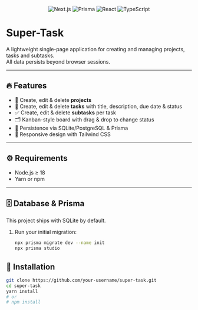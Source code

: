 <!--
  🚀 Super-Task – A minimal project & task management tool
-->

<p align="center">
  <img src="https://img.shields.io/badge/Next.js-%23000000.svg?logo=next.js&logoColor=white" alt="Next.js"/>
  <img src="https://img.shields.io/badge/Prisma-%2344EEDD.svg?logo=prisma&logoColor=white" alt="Prisma"/>
  <img src="https://img.shields.io/badge/React-%2361DAFB.svg?logo=react&logoColor=white" alt="React"/>
  <img src="https://img.shields.io/badge/TypeScript-%23007ACC.svg?logo=typescript&logoColor=white" alt="TypeScript"/>
</p>

# Super-Task

A lightweight single-page application for creating and managing projects, tasks and subtasks.  
All data persists beyond browser sessions.

---

## 🔥 Features

- 📁 Create, edit & delete **projects**  
- 📝 Create, edit & delete **tasks** with title, description, due date & status  
- ✅ Create, edit & delete **subtasks** per task  
- 🗂 Kanban-style board with drag & drop to change status  
- 💾 Persistence via SQLite/PostgreSQL & Prisma  
- 🎨 Responsive design with Tailwind CSS  

---

## ⚙️ Requirements

- Node.js ≥ 18  
- Yarn or npm  

---

## 🗄️ Database & Prisma

This project ships with SQLite by default.

1. Run your initial migration:  
   ```bash
   npx prisma migrate dev --name init
   npx prisma studio
   ```

## 🚀 Installation

```bash
git clone https://github.com/your-username/super-task.git
cd super-task
yarn install
# or
# npm install
